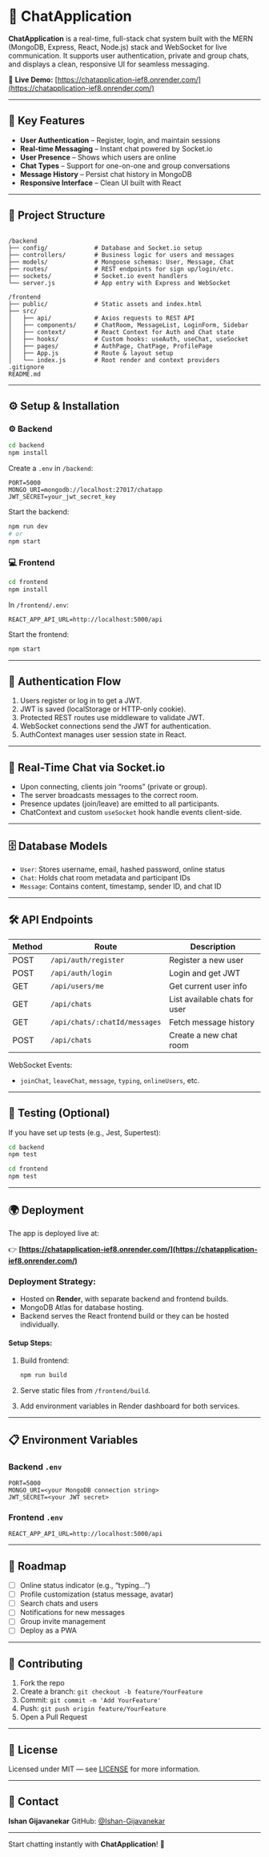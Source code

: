# 💬 ChatApplication

**ChatApplication** is a real-time, full-stack chat system built with the MERN (MongoDB, Express, React, Node.js) stack and WebSocket for live communication. It supports user authentication, private and group chats, and displays a clean, responsive UI for seamless messaging.

🚀 **Live Demo:** [https://chatapplication-ief8.onrender.com/](https://chatapplication-ief8.onrender.com/)

---

## 🔑 Key Features

- **User Authentication** – Register, login, and maintain sessions
- **Real-time Messaging** – Instant chat powered by Socket.io
- **User Presence** – Shows which users are online
- **Chat Types** – Support for one-on-one and group conversations
- **Message History** – Persist chat history in MongoDB
- **Responsive Interface** – Clean UI built with React

---

## 🧱 Project Structure

```

/backend
├── config/             # Database and Socket.io setup
├── controllers/        # Business logic for users and messages
├── models/             # Mongoose schemas: User, Message, Chat
├── routes/             # REST endpoints for sign up/login/etc.
├── sockets/            # Socket.io event handlers
└── server.js           # App entry with Express and WebSocket

/frontend
├── public/             # Static assets and index.html
├── src/
│   ├── api/            # Axios requests to REST API
│   ├── components/     # ChatRoom, MessageList, LoginForm, Sidebar
│   ├── context/        # React Context for Auth and Chat state
│   ├── hooks/          # Custom hooks: useAuth, useChat, useSocket
│   ├── pages/          # AuthPage, ChatPage, ProfilePage
│   ├── App.js          # Route & layout setup
│   └── index.js        # Root render and context providers
.gitignore
README.md

````

---

## ⚙️ Setup & Installation

### ⚙️ Backend

```bash
cd backend
npm install
````

Create a `.env` in `/backend`:

```env
PORT=5000
MONGO_URI=mongodb://localhost:27017/chatapp
JWT_SECRET=your_jwt_secret_key
```

Start the backend:

```bash
npm run dev
# or
npm start
```

### 💻 Frontend

```bash
cd frontend
npm install
```

In `/frontend/.env`:

```env
REACT_APP_API_URL=http://localhost:5000/api
```

Start the frontend:

```bash
npm start
```

---

## 🔐 Authentication Flow

1. Users register or log in to get a JWT.
2. JWT is saved (localStorage or HTTP-only cookie).
3. Protected REST routes use middleware to validate JWT.
4. WebSocket connections send the JWT for authentication.
5. AuthContext manages user session state in React.

---

## 🧠 Real-Time Chat via Socket.io

* Upon connecting, clients join “rooms” (private or group).
* The server broadcasts messages to the correct room.
* Presence updates (join/leave) are emitted to all participants.
* ChatContext and custom `useSocket` hook handle events client-side.

---

## 🗄️ Database Models

* `User`: Stores username, email, hashed password, online status
* `Chat`: Holds chat room metadata and participant IDs
* `Message`: Contains content, timestamp, sender ID, and chat ID

---

## 🛠️ API Endpoints

| Method | Route                         | Description                   |
| ------ | ----------------------------- | ----------------------------- |
| POST   | `/api/auth/register`          | Register a new user           |
| POST   | `/api/auth/login`             | Login and get JWT             |
| GET    | `/api/users/me`               | Get current user info         |
| GET    | `/api/chats`                  | List available chats for user |
| GET    | `/api/chats/:chatId/messages` | Fetch message history         |
| POST   | `/api/chats`                  | Create a new chat room        |

WebSocket Events:

* `joinChat`, `leaveChat`, `message`, `typing`, `onlineUsers`, etc.

---

## 🧪 Testing (Optional)

If you have set up tests (e.g., Jest, Supertest):

```bash
cd backend
npm test

cd frontend
npm test
```

---

## 🌍 Deployment

The app is deployed live at:

👉 **[https://chatapplication-ief8.onrender.com/](https://chatapplication-ief8.onrender.com/)**

### Deployment Strategy:

* Hosted on **Render**, with separate backend and frontend builds.
* MongoDB Atlas for database hosting.
* Backend serves the React frontend build or they can be hosted individually.

#### Setup Steps:

1. Build frontend:

   ```bash
   npm run build
   ```
2. Serve static files from `/frontend/build`.
3. Add environment variables in Render dashboard for both services.

---

## 📋 Environment Variables

### Backend `.env`

```env
PORT=5000
MONGO_URI=<your MongoDB connection string>
JWT_SECRET=<your JWT secret>
```

### Frontend `.env`

```env
REACT_APP_API_URL=http://localhost:5000/api
```

---

## 🔮 Roadmap

* [ ] Online status indicator (e.g., “typing…”)
* [ ] Profile customization (status message, avatar)
* [ ] Search chats and users
* [ ] Notifications for new messages
* [ ] Group invite management
* [ ] Deploy as a PWA

---

## 🤝 Contributing

1. Fork the repo
2. Create a branch: `git checkout -b feature/YourFeature`
3. Commit: `git commit -m 'Add YourFeature'`
4. Push: `git push origin feature/YourFeature`
5. Open a Pull Request

---

## 📄 License

Licensed under MIT — see [LICENSE](LICENSE) for more information.

---

## 🙋 Contact

**Ishan Gijavanekar**
GitHub: [@Ishan-Gijavanekar](https://github.com/Ishan-Gijavanekar)

---

Start chatting instantly with **ChatApplication**! 🚀
